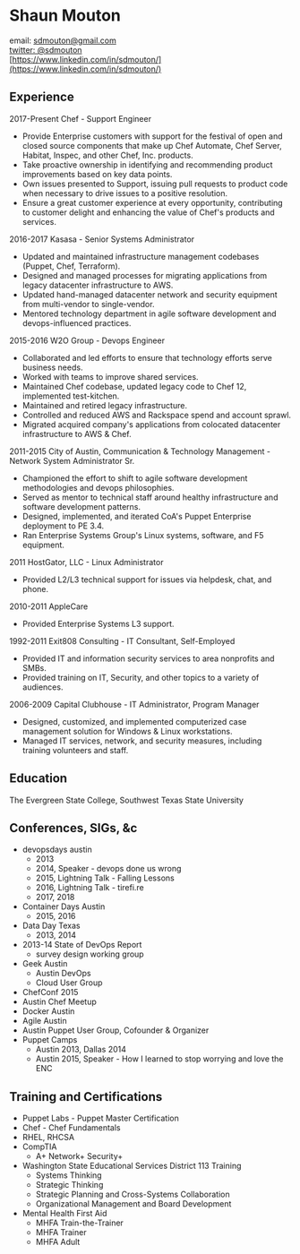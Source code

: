 # Shaun Mouton

email: [sdmouton@gmail.com](mailto:sdmouton@gmail.com?subject=[GH]%20About%20Your%20Resume)  
[twitter: @sdmouton](https://twitter.com/sdmouton)  
[https://www.linkedin.com/in/sdmouton/](https://www.linkedin.com/in/sdmouton/)  

## Experience

2017-Present Chef - Support Engineer

* Provide Enterprise customers with support for the festival of open and closed source components that make up Chef Automate, Chef Server, Habitat, Inspec, and other Chef, Inc. products.
* Take proactive ownership in identifying and recommending product improvements based on key data points.
* Own issues presented to Support, issuing pull requests to product code when necessary to drive issues to a positive resolution.
* Ensure a great customer experience at every opportunity, contributing to customer delight and enhancing the value of Chef's products and services.

2016-2017 Kasasa - Senior Systems Administrator

* Updated and maintained infrastructure management codebases (Puppet, Chef, Terraform).
* Designed and managed processes for migrating applications from legacy datacenter infrastructure to AWS.
* Updated hand-managed datacenter network and security equipment from multi-vendor to single-vendor.
* Mentored technology department in agile software development and devops-influenced practices.

2015-2016 W2O Group - Devops Engineer

* Collaborated and led efforts to ensure that technology efforts serve business needs.
* Worked with teams to improve shared services.
* Maintained Chef codebase, updated legacy code to Chef 12, implemented test-kitchen.
* Maintained and retired legacy infrastructure.
* Controlled and reduced AWS and Rackspace spend and account sprawl.
* Migrated acquired company's applications from colocated datacenter infrastructure to AWS & Chef.

2011-2015 City of Austin, Communication & Technology Management - Network System Administrator Sr.

* Championed the effort to shift to agile software development methodologies and devops philosophies.
* Served as mentor to technical staff around healthy infrastructure and software development patterns.
* Designed, implemented, and iterated CoA's Puppet Enterprise deployment to PE 3.4.
* Ran Enterprise Systems Group's Linux systems, software, and F5 equipment.

2011 HostGator, LLC - Linux Administrator

* Provided L2/L3 technical support for issues via helpdesk, chat, and phone.

2010-2011 AppleCare

* Provided Enterprise Systems L3 support.

1992-2011 Exit808 Consulting - IT Consultant, Self-Employed

* Provided IT and information security services to area nonprofits and SMBs.
* Provided training on IT, Security, and other topics to a variety of audiences.

2006-2009 Capital Clubhouse - IT Administrator, Program Manager

* Designed, customized, and implemented computerized case management solution for Windows & Linux workstations.
* Managed IT services, network, and security measures, including training volunteers and staff.

## Education

The Evergreen State College, Southwest Texas State University

## Conferences, SIGs, &c

* devopsdays austin
  * 2013
  * 2014, Speaker - devops done us wrong
  * 2015, Lightning Talk - Falling Lessons
  * 2016, Lightning Talk - tirefi.re
  * 2017, 2018
* Container Days Austin
  * 2015, 2016
* Data Day Texas
  * 2013, 2014
* 2013-14 State of DevOps Report
  * survey design working group
* Geek Austin
  * Austin DevOps
  * Cloud User Group
* ChefConf 2015
* Austin Chef Meetup
* Docker Austin
* Agile Austin
* Austin Puppet User Group, Cofounder & Organizer
* Puppet Camps
  * Austin 2013, Dallas 2014
  * Austin 2015, Speaker - How I learned to stop worrying and love the ENC

## Training and Certifications

* Puppet Labs - Puppet Master Certification
* Chef - Chef Fundamentals
* RHEL, RHCSA
* CompTIA
  * A+ Network+ Security+
* Washington State Educational Services District 113 Training
  * Systems Thinking
  * Strategic Thinking
  * Strategic Planning and Cross-Systems Collaboration
  * Organizational Management and Board Development
* Mental Health First Aid
  * MHFA Train-the-Trainer
  * MHFA Trainer
  * MHFA Adult

